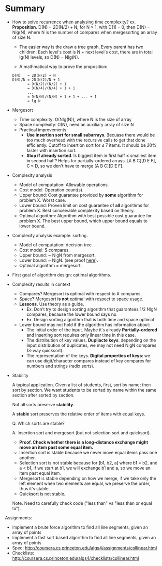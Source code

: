 # Summary
* How to solve recurrence when analysing time complexity?
  ex. __Proposition__. D(N) = 2D(N/2) + N, for N > 1, with D(1) = 0, then D(N) = Nlg(N), where N is the number of compares when mergesorting an array of size N.
  
  * The easier way is the draw a tree graph. Every parent has two children. Each level's cost is N + next level's cost, there are in total lg(N) levels, so D(N) = Nlg(N).
  
  * A mathmatical way to prove the proposition:
  ```
  D(N)   = 2D(N/2) + N
  D(N)/N = 2D(N/2)/N + 1
         = D(N/2)/(N/2) + 1
         = D(N/4)/(N/4) + 1 + 1
         ...
         = D(N/N)/(N/N) + 1 + 1 + ... + 1
         = lg N
  ```

* Mergesort
  * Time complexity: O(Nlg(N)), where N is the size of array
  * Space complexity: O(N), need an auxiliary array of size N
  * Practical improvements:
    * __Use insertion sort for small subarrays__. Becuase there would be too much overhead with the recursive calls to get that done efficiently. Cutoff to insertion sort for ≤ 7 items. It should be 20% faster with insertion sort.
    * __Stop if already sorted__. Is biggest item in first half ≤ smallest item in second half? Helps for partially-ordered arrays. [A B C][D E F], C ≤ D, so we don't have to merge [A B C][D E F].

* Complexity analysis
  * Model of computation: Allowable operations.
  * Cost model: Operation count(s).
  * Upper bound: Cost guarantee provided by __some__ algorithm for problem X. Worst case.
  * Lower bound: Proven limit on cost guarantee of __all__ algorithms for problem X. Best conceivable complexity based on theory.
  * Optimal algorithm: Algorithm with best possible cost guarantee for problem X. The best upper bound, which upper bound equals to lower bound.

* Complexity analysis example: sorting.
  * Model of computation: decision tree.
  * Cost model: $ compares.
  * Upper bound: ~ NlgN from mergesort.
  * Lower bound: ~ NlgN. (see proof [here][1]).
  * Optimal algorithm = mergesort.

* First goal of algorithm design: optimal algorithms.

* Complexity results in context
  * Compares? Mergesort __is__ optimal with respect to # compares.
  * Space? Mergesort __is not__ optimal with respect to space usage.
  * __Lessons__. Use theory as a guide.
    * Ex. Don't try to design sorting algorithm that guarantees 1/2 NlgN compares, because the lower bound says no. 
    * Ex. Design sorting algorithm that is both time and space optimal
  * Lower bound may not hold if the algorithm has information about:
    * The initial order of the input. Maybe it's already __Partially-ordered__ and inserting sort requires only linear time in this case.
    * The distribution of key values. __Dupliacte keys__: depending on the input distribution of duplicates, we may not need NlgN compares (3-way quicksort).
    * The representation of the keys. __Digital properties of keys__: we can use digit/character compares instead of key compares for numbers and strings (radix sorts).

* Stability

  A typical application. Given a list of students, first, sort by name; then sort by section. We want students to be sorted by name within the same section after sorted by section.

  Not all sorts preserve __stability__.

  A __stable__ sort preserves the relative order of items with equal keys.

  Q. Which sorts are stable?

  A. Insertion sort and mergesort (but not selection sort and quicksort).
    * __Proof. Check whether there is a long-distance exchange might move an item past some equal item.__
    * Insertion sort is stable because we never move equal items pass one another.
    * Selection sort is not stable because for [b1, b2, a] where b1 = b2, and a < b1, if we start at b1, we will exchange b1 and a, so we move an item past equal item.
    * Mergesort is stable depending on how we merge, if we take only the left element when two elements are equal, we preserve the order, thus it's stable.
    * Quicksort is not stable.

  Note. Need to carefully check code ("less than" vs "less than or equal to").

Assignments:
* Implement a brute force algorithm to find all line segments, given an array of points
* Implement a fast sort based algorithm to find all line segments, given an array of points
* Spec: http://coursera.cs.princeton.edu/algs4/assignments/collinear.html
* Checklists: http://coursera.cs.princeton.edu/algs4/checklists/collinear.html

[1]: https://www.coursera.org/learn/algorithms-part1/lecture/xAltF/sorting-complexity